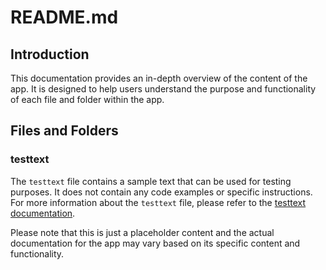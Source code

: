 # README.md

## Introduction

This documentation provides an in-depth overview of the content of the app. It is designed to help users understand the purpose and functionality of each file and folder within the app.

## Files and Folders

### testtext

The `testtext` file contains a sample text that can be used for testing purposes. It does not contain any code examples or specific instructions. For more information about the `testtext` file, please refer to the [testtext documentation](testtext.md).

Please note that this is just a placeholder content and the actual documentation for the app may vary based on its specific content and functionality.